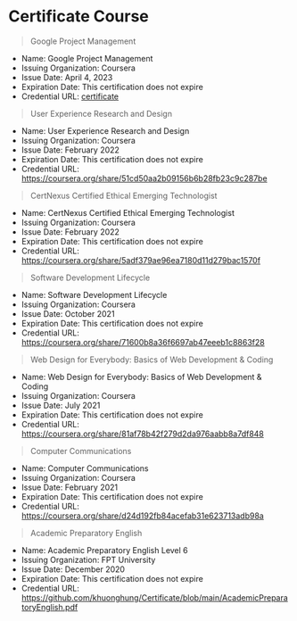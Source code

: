 # Certificate Course

> Google Project Management
- Name: Google Project Management
- Issuing Organization: Coursera
- Issue Date: April 4, 2023
- Expiration Date: This certification does not expire
- Credential URL: [certificate](https://coursera.org/share/3e7d282764cc2a9db8899e1b340dbfb4)

> User Experience Research and Design
- Name: User Experience Research and Design
- Issuing Organization: Coursera
- Issue Date: February 2022
- Expiration Date: This certification does not expire
- Credential URL: https://coursera.org/share/51cd50aa2b09156b6b28fb23c9c287be

> CertNexus Certified Ethical Emerging Technologist
- Name: CertNexus Certified Ethical Emerging Technologist
- Issuing Organization: Coursera
- Issue Date: February 2022
- Expiration Date: This certification does not expire
- Credential URL: https://coursera.org/share/5adf379ae96ea7180d11d279bac1570f

> Software Development Lifecycle
- Name: Software Development Lifecycle
- Issuing Organization: Coursera
- Issue Date: October 2021
- Expiration Date: This certification does not expire
- Credential URL: https://coursera.org/share/71600b8a36f6697ab47eeeb1c8863f28

> Web Design for Everybody: Basics of Web Development & Coding
- Name: Web Design for Everybody: Basics of Web Development & Coding
- Issuing Organization: Coursera
- Issue Date: July 2021
- Expiration Date: This certification does not expire
- Credential URL: https://coursera.org/share/81af78b42f279d2da976aabb8a7df848

> Computer Communications
- Name: Computer Communications
- Issuing Organization: Coursera
- Issue Date: February 2021
- Expiration Date: This certification does not expire
- Credential URL: https://coursera.org/share/d24d192fb84acefab31e623713adb98a

> Academic Preparatory English
- Name: Academic Preparatory English Level 6 
- Issuing Organization: FPT University
- Issue Date: December 2020
- Expiration Date: This certification does not expire
- Credential URL: https://github.com/khuonghung/Certificate/blob/main/AcademicPreparatoryEnglish.pdf

